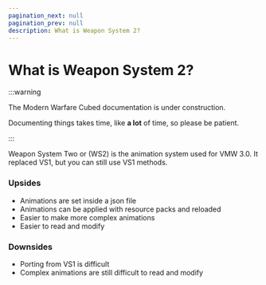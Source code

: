 ```yaml
---
pagination_next: null
pagination_prev: null
description: What is Weapon System 2?
---
```



# What is Weapon System 2?

:::warning

The Modern Warfare Cubed documentation is under construction.

Documenting things takes time, like **a lot** of time, so please be patient.

:::

Weapon System Two or (WS2) is the animation system used for VMW 3.0. It replaced VS1, but you can still use VS1 methods.


### Upsides
* Animations are set inside a json file
* Animations can be applied with resource packs and reloaded
* Easier to make more complex animations
* Easier to read and modify

### Downsides
* Porting from VS1 is difficult
* Complex animations are still difficult to read and modify